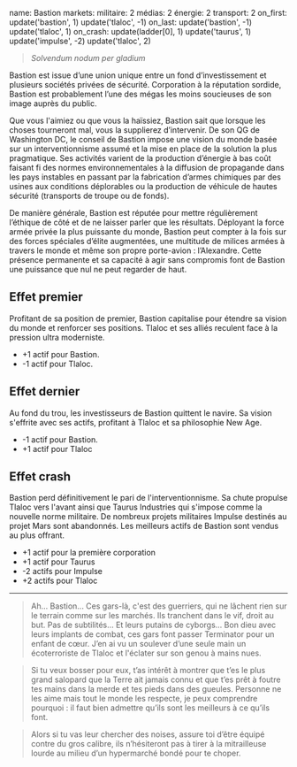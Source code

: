 name: Bastion
markets:
    militaire: 2
    médias: 2
    énergie: 2
    transport: 2
on_first:
    update('bastion', 1)
    update('tlaloc', -1)
on_last:
    update('bastion', -1)
    update('tlaloc', 1)
on_crash:
    update(ladder[0], 1)
    update('taurus', 1)
    update('impulse', -2)
    update('tlaloc', 2)

> *Solvendum nodum per gladium* 

Bastion est issue d’une union unique entre un fond d’investissement et plusieurs sociétés privées de sécurité. Corporation à la réputation sordide, Bastion est probablement l’une des mégas les moins soucieuses de son image auprès du public. 

Que vous l'aimiez ou que vous la haïssiez, Bastion sait que lorsque les choses tourneront mal, vous la supplierez d’intervenir. De son QG de Washington DC, le conseil de Bastion impose une vision du monde basée sur un interventionnisme assumé et la mise en place de la solution la plus pragmatique. Ses activités varient de la production d’énergie à bas coût faisant fi des normes environnementales à la diffusion de propagande dans les pays instables en passant par la fabrication d’armes chimiques par des usines aux conditions déplorables ou la production de véhicule de hautes sécurité (transports de troupe ou de fonds). 

De manière générale, Bastion est réputée pour mettre régulièrement l’éthique de côté et de ne laisser parler que les résultats. Déployant la force armée privée la plus puissante du monde, Bastion peut compter à la fois sur des forces spéciales d’élite augmentées, une multitude de milices armées à travers le monde et même son propre porte-avion : l’Alexandre. Cette présence permanente et sa capacité à agir sans compromis font de Bastion une puissance que nul ne peut regarder de haut.


## Effet premier
Profitant de sa position de premier, Bastion capitalise pour étendre sa vision du monde et renforcer ses positions. Tlaloc et ses alliés reculent face à la pression ultra moderniste.

* +1 actif pour Bastion.
* -1 actif pour Tlaloc.

## Effet dernier
Au fond du trou, les investisseurs de Bastion quittent le navire. Sa vision s'effrite avec ses actifs, profitant à Tlaloc et sa philosophie New Age.

* -1 actif pour Bastion.
* +1 actif pour Tlaloc

## Effet crash
Bastion perd définitivement le pari de l'interventionnisme. Sa chute propulse Tlaloc vers l'avant ainsi que Taurus Industries qui s'impose comme la nouvelle norme militaire. De nombreux projets militaires Impulse destinés au projet Mars sont abandonnés. Les meilleurs actifs de Bastion sont vendus au plus offrant.

* +1 actif pour la première corporation
* +1 actif pour Taurus
* -2 actifs pour Impulse
* +2 actifs pour Tlaloc

---

>Ah... Bastion... Ces gars-là, c'est des guerriers, qui ne lâchent rien sur le terrain comme sur les marchés. Ils tranchent dans le vif, droit au but. Pas de subtilités…  Et leurs putains de cyborgs… Bon dieu avec leurs implants de combat, ces gars font passer Terminator pour un enfant de cœur. J’en ai vu un soulever d’une seule main un écoterroriste de Tlaloc et l'éclater sur son genou à mains nues.

>Si tu veux bosser pour eux, t’as intérêt à montrer que t’es le plus grand salopard que la Terre ait jamais connu et que t’es prêt à foutre tes mains dans la merde et tes pieds dans des gueules. Personne ne les aime mais tout le monde les respecte, je peux comprendre pourquoi : il faut bien admettre qu’ils sont les meilleurs à ce qu’ils font.

>Alors si tu vas leur chercher des noises, assure toi d’être équipé contre du gros calibre, ils n’hésiteront pas à tirer à la mitrailleuse lourde au milieu d’un hypermarché  bondé pour te choper. 
